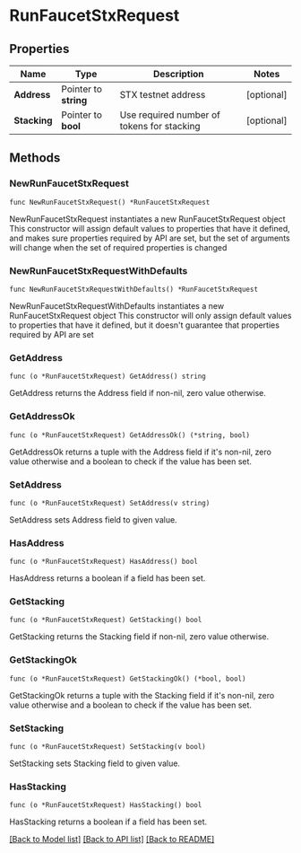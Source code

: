 # RunFaucetStxRequest

## Properties

Name | Type | Description | Notes
------------ | ------------- | ------------- | -------------
**Address** | Pointer to **string** | STX testnet address | [optional] 
**Stacking** | Pointer to **bool** | Use required number of tokens for stacking | [optional] 

## Methods

### NewRunFaucetStxRequest

`func NewRunFaucetStxRequest() *RunFaucetStxRequest`

NewRunFaucetStxRequest instantiates a new RunFaucetStxRequest object
This constructor will assign default values to properties that have it defined,
and makes sure properties required by API are set, but the set of arguments
will change when the set of required properties is changed

### NewRunFaucetStxRequestWithDefaults

`func NewRunFaucetStxRequestWithDefaults() *RunFaucetStxRequest`

NewRunFaucetStxRequestWithDefaults instantiates a new RunFaucetStxRequest object
This constructor will only assign default values to properties that have it defined,
but it doesn't guarantee that properties required by API are set

### GetAddress

`func (o *RunFaucetStxRequest) GetAddress() string`

GetAddress returns the Address field if non-nil, zero value otherwise.

### GetAddressOk

`func (o *RunFaucetStxRequest) GetAddressOk() (*string, bool)`

GetAddressOk returns a tuple with the Address field if it's non-nil, zero value otherwise
and a boolean to check if the value has been set.

### SetAddress

`func (o *RunFaucetStxRequest) SetAddress(v string)`

SetAddress sets Address field to given value.

### HasAddress

`func (o *RunFaucetStxRequest) HasAddress() bool`

HasAddress returns a boolean if a field has been set.

### GetStacking

`func (o *RunFaucetStxRequest) GetStacking() bool`

GetStacking returns the Stacking field if non-nil, zero value otherwise.

### GetStackingOk

`func (o *RunFaucetStxRequest) GetStackingOk() (*bool, bool)`

GetStackingOk returns a tuple with the Stacking field if it's non-nil, zero value otherwise
and a boolean to check if the value has been set.

### SetStacking

`func (o *RunFaucetStxRequest) SetStacking(v bool)`

SetStacking sets Stacking field to given value.

### HasStacking

`func (o *RunFaucetStxRequest) HasStacking() bool`

HasStacking returns a boolean if a field has been set.


[[Back to Model list]](../README.md#documentation-for-models) [[Back to API list]](../README.md#documentation-for-api-endpoints) [[Back to README]](../README.md)


